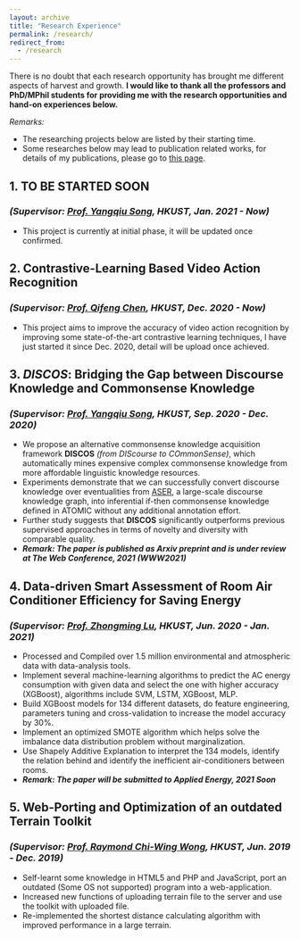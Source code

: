 ```yaml
---
layout: archive
title: "Research Experience"
permalink: /research/
redirect_from:
  - /research
---
```


There is no doubt that each research opportunity has brought me different aspects of harvest and growth.
**I would like to thank all the professors and PhD/MPhil students for providing me with the research opportunities and hand-on experiences below.**

*Remarks:*
- The researching projects below are listed by their starting time.
- Some researches below may lead to publication related works, for details of my publications, please go to [this page](https://mighty-weaver.github.io/publications/).

## 1. **TO BE STARTED SOON**
### *(Supervisor: [Prof. Yangqiu Song](https://www.cse.ust.hk/~yqsong/), HKUST, Jan. 2021 - Now)*

* This project is currently at initial phase, it will be updated once confirmed.

## 2. **Contrastive-Learning Based Video Action Recognition**
### *(Supervisor: [Prof. Qifeng Chen](https://cqf.io/), HKUST, Dec. 2020 - Now)*

* This project aims to improve the accuracy of video action recognition by improving some state-of-the-art contrastive learning techniques, I have just started it since Dec. 2020, detail will be upload once achieved.

## 3. ***DISCOS*: Bridging the Gap between Discourse Knowledge and Commonsense Knowledge**
### *(Supervisor: [Prof. Yangqiu Song](https://www.cse.ust.hk/~yqsong/), HKUST, Sep. 2020 - Dec. 2020)*

* We propose an alternative commonsense knowledge acquisition framework **DISCOS** *(from DIScourse to COmmonSense)*, which automatically mines expensive complex commonsense knowledge from more affordable linguistic knowledge resources. 
* Experiments demonstrate that we can successfully convert discourse knowledge over eventualities from [ASER](https://hkust-knowcomp.github.io/ASER/), a large-scale discourse knowledge graph, into inferential if-then commonsense knowledge defined in ATOMIC without any additional annotation effort. 
* Further study suggests that **DISCOS** significantly outperforms previous supervised approaches in terms of novelty and diversity with comparable quality.
* ***Remark: The paper is published as Arxiv preprint and is under review at The Web Conference, 2021 (WWW2021)***

## 4. **Data-driven Smart Assessment of Room Air Conditioner Efficiency for Saving Energy**
### *(Supervisor: [Prof. Zhongming Lu](https://facultyprofiles.ust.hk/profiles.php?profile=zhongming-lu-zhongminglu), HKUST, Jun. 2020 - Jan. 2021)*

* Processed and Compiled over 1.5 million environmental and atmospheric data with data-analysis tools.
* Implement several machine-learning algorithms to predict the AC energy consumption with given data and select the one with higher accuracy (XGBoost), algorithms include SVM, LSTM, XGBoost, MLP.
* Build XGBoost models for 134 different datasets, do feature engineering, parameters tuning and cross-validation to increase the model accuracy by 30%. 
* Implement an optimized SMOTE algorithm which helps solve the imbalance data distribution problem without marginalization.
* Use Shapely Additive Explanation to interpret the 134 models, identify the relation behind and identify the inefficient air-conditioners between rooms.
* ***Remark: The paper will be submitted to Applied Energy, 2021 Soon***

## 5. **Web-Porting and Optimization of an outdated Terrain Toolkit** 
### *(Supervisor: [Prof. Raymond Chi-Wing Wong](https://www.cse.ust.hk/~raywong/), HKUST, Jun. 2019 - Dec. 2019)*

* Self-learnt some knowledge in HTML5 and PHP and JavaScript, port an outdated (Some OS not supported) program into a web-application.
* Increased new functions of uploading terrain file to the server and use the toolkit with uploaded file.
* Re-implemented the shortest distance calculating algorithm with improved performance in a large terrain.